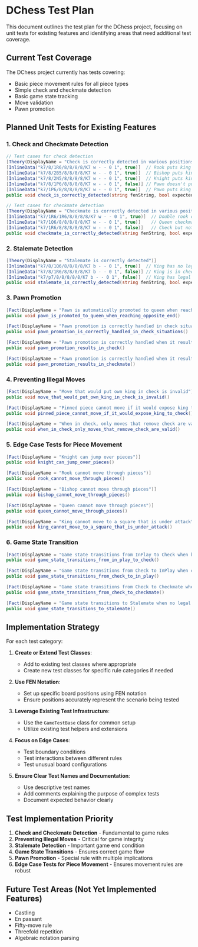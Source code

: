 # DChess Test Plan

This document outlines the test plan for the DChess project, focusing on unit tests for existing features and identifying areas that need additional test coverage.

## Current Test Coverage

The DChess project currently has tests covering:

- Basic piece movement rules for all piece types
- Simple check and checkmate detection
- Basic game state tracking
- Move validation
- Pawn promotion

## Planned Unit Tests for Existing Features

### 1. Check and Checkmate Detection

```csharp
// Test cases for check detection
[Theory(DisplayName = "Check is correctly detected in various positions")]
[InlineData("k7/8/1R6/8/8/8/8/K7 w - - 0 1", true)]  // Rook puts king in check
[InlineData("k7/8/2B5/8/8/8/8/K7 w - - 0 1", true)]  // Bishop puts king in check
[InlineData("k7/8/2N5/8/8/8/8/K7 w - - 0 1", true)]  // Knight puts king in check
[InlineData("k7/8/1P6/8/8/8/8/K7 w - - 0 1", false)] // Pawn doesn't put king in check (not diagonal)
[InlineData("k7/1P6/8/8/8/8/8/K7 w - - 0 1", true)]  // Pawn puts king in check diagonally
public void check_is_correctly_detected(string fenString, bool expectedInCheck)

// Test cases for checkmate detection
[Theory(DisplayName = "Checkmate is correctly detected in various positions")]
[InlineData("k7/1R6/1R6/8/8/8/8/K7 w - - 0 1", true)]  // Double rook checkmate
[InlineData("k7/1Q6/8/8/8/8/8/K7 w - - 0 1", true)]    // Queen checkmate
[InlineData("k7/1R6/8/8/8/8/8/K7 w - - 0 1", false)]   // Check but not checkmate
public void checkmate_is_correctly_detected(string fenString, bool expectedCheckmate)
```

### 2. Stalemate Detection

```csharp
[Theory(DisplayName = "Stalemate is correctly detected")]
[InlineData("k7/8/1Q6/8/8/8/8/K7 b - - 0 1", true)]  // King has no legal moves but is not in check
[InlineData("k7/8/1R6/8/8/8/8/K7 b - - 0 1", false)] // King is in check, not stalemate
[InlineData("k7/p7/8/8/8/8/8/K7 b - - 0 1", false)]  // King has legal moves, not stalemate
public void stalemate_is_correctly_detected(string fenString, bool expectedStalemate)
```

### 3. Pawn Promotion

```csharp
[Fact(DisplayName = "Pawn is automatically promoted to queen when reaching the opposite end")]
public void pawn_is_promoted_to_queen_when_reaching_opposite_end()

[Fact(DisplayName = "Pawn promotion is correctly handled in check situations")]
public void pawn_promotion_is_correctly_handled_in_check_situations()

[Fact(DisplayName = "Pawn promotion is correctly handled when it results in check")]
public void pawn_promotion_results_in_check()

[Fact(DisplayName = "Pawn promotion is correctly handled when it results in checkmate")]
public void pawn_promotion_results_in_checkmate()
```

### 4. Preventing Illegal Moves

```csharp
[Fact(DisplayName = "Move that would put own king in check is invalid")]
public void move_that_would_put_own_king_in_check_is_invalid()

[Fact(DisplayName = "Pinned piece cannot move if it would expose king to check")]
public void pinned_piece_cannot_move_if_it_would_expose_king_to_check()

[Fact(DisplayName = "When in check, only moves that remove check are valid")]
public void when_in_check_only_moves_that_remove_check_are_valid()
```

### 5. Edge Case Tests for Piece Movement

```csharp
[Fact(DisplayName = "Knight can jump over pieces")]
public void knight_can_jump_over_pieces()

[Fact(DisplayName = "Rook cannot move through pieces")]
public void rook_cannot_move_through_pieces()

[Fact(DisplayName = "Bishop cannot move through pieces")]
public void bishop_cannot_move_through_pieces()

[Fact(DisplayName = "Queen cannot move through pieces")]
public void queen_cannot_move_through_pieces()

[Fact(DisplayName = "King cannot move to a square that is under attack")]
public void king_cannot_move_to_a_square_that_is_under_attack()
```

### 6. Game State Transition

```csharp
[Fact(DisplayName = "Game state transitions from InPlay to Check when king is threatened")]
public void game_state_transitions_from_in_play_to_check()

[Fact(DisplayName = "Game state transitions from Check to InPlay when check is resolved")]
public void game_state_transitions_from_check_to_in_play()

[Fact(DisplayName = "Game state transitions from Check to Checkmate when no legal moves exist")]
public void game_state_transitions_from_check_to_checkmate()

[Fact(DisplayName = "Game state transitions to Stalemate when no legal moves exist but king is not in check")]
public void game_state_transitions_to_stalemate()
```

## Implementation Strategy

For each test category:

1. **Create or Extend Test Classes**:
   - Add to existing test classes where appropriate
   - Create new test classes for specific rule categories if needed

2. **Use FEN Notation**:
   - Set up specific board positions using FEN notation
   - Ensure positions accurately represent the scenario being tested

3. **Leverage Existing Test Infrastructure**:
   - Use the `GameTestBase` class for common setup
   - Utilize existing test helpers and extensions

4. **Focus on Edge Cases**:
   - Test boundary conditions
   - Test interactions between different rules
   - Test unusual board configurations

5. **Ensure Clear Test Names and Documentation**:
   - Use descriptive test names
   - Add comments explaining the purpose of complex tests
   - Document expected behavior clearly

## Test Implementation Priority

1. **Check and Checkmate Detection** - Fundamental to game rules
2. **Preventing Illegal Moves** - Critical for game integrity
3. **Stalemate Detection** - Important game end condition
4. **Game State Transitions** - Ensures correct game flow
5. **Pawn Promotion** - Special rule with multiple implications
6. **Edge Case Tests for Piece Movement** - Ensures movement rules are robust

## Future Test Areas (Not Yet Implemented Features)

- Castling
- En passant
- Fifty-move rule
- Threefold repetition
- Algebraic notation parsing
